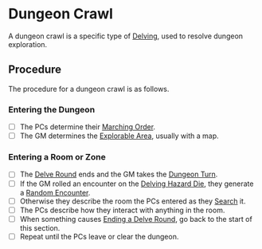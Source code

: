 # Dungeon Crawl

A dungeon crawl is a specific type of [Delving](Delving.md), used to resolve dungeon exploration.

## Procedure

The procedure for a dungeon crawl is as follows.

### Entering the Dungeon

- [ ] The PCs determine their [Marching Order](Delving.md#Marching%20Order).
- [ ] The GM determines the [Explorable Area](Delving.md#Explorable%20Area), usually with a map.

### Entering a Room or Zone

- [ ] The [Delve Round](../Core%20Procedures/Round.md#Delve%20Round) ends and the GM takes the [Dungeon Turn](Delving.md#Dungeon%20Turn).
- [ ] If the GM rolled an encounter on the [Delving Hazard Die](Delving.md#Delving%20Hazard%20Die), they generate a [Random Encounter](../../Resources%20for%20GMs/Encounters/Random%20Encounters.md).
- [ ] Otherwise they describe the room the PCs entered as they [Search](Delving.md#Search) it.
- [ ] The PCs describe how they interact with anything in the room.
- [ ] When something causes [Ending a Delve Round](Delving.md#Ending%20a%20Delve%20Round), go back to the start of this section.
- [ ] Repeat until the PCs leave or clear the dungeon.
